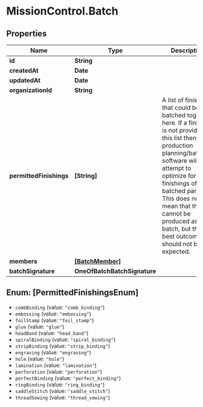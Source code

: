# MissionControl.Batch

## Properties
Name | Type | Description | Notes
------------ | ------------- | ------------- | -------------
**id** | **String** |  | 
**createdAt** | **Date** |  | 
**updatedAt** | **Date** |  | 
**organizationId** | **String** |  | 
**permittedFinishings** | **[String]** | A list of finishings that could be batched together here. If a finishing is not provided in this list then production planning/batching software will not attempt to optimize for those finishings of the batched parts. This does not mean that they cannot be produced as a batch, but the best outcomes should not be expected. | 
**members** | [**[BatchMember]**](BatchMember.md) |  | 
**batchSignature** | **OneOfBatchBatchSignature** |  | 

<a name="[PermittedFinishingsEnum]"></a>
## Enum: [PermittedFinishingsEnum]

* `combBinding` (value: `"comb_binding"`)
* `embossing` (value: `"embossing"`)
* `foilStamp` (value: `"foil_stamp"`)
* `glue` (value: `"glue"`)
* `headBand` (value: `"head_band"`)
* `spiralBinding` (value: `"spiral_binding"`)
* `stripBinding` (value: `"strip_binding"`)
* `engraving` (value: `"engraving"`)
* `hole` (value: `"hole"`)
* `lamination` (value: `"lamination"`)
* `perforation` (value: `"perforation"`)
* `perfectBinding` (value: `"perfect_binding"`)
* `ringBinding` (value: `"ring_binding"`)
* `saddleStitch` (value: `"saddle_stitch"`)
* `threadSewing` (value: `"thread_sewing"`)

